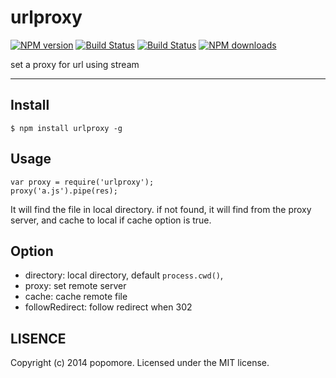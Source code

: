 # urlproxy

[![NPM version](https://img.shields.io/npm/v/urlproxy.svg?style=flat)](https://npmjs.org/package/urlproxy)
[![Build Status](https://img.shields.io/travis/popomore/urlproxy.svg?style=flat)](https://travis-ci.org/popomore/urlproxy)
[![Build Status](https://img.shields.io/coveralls/popomore/urlproxy?style=flat)](https://coveralls.io/r/popomore/urlproxy)
[![NPM downloads](http://img.shields.io/npm/dm/urlproxy.svg?style=flat)](https://npmjs.org/package/urlproxy)

set a proxy for url using stream

---

## Install

```
$ npm install urlproxy -g
```

## Usage

```
var proxy = require('urlproxy');
proxy('a.js').pipe(res);
```

It will find the file in local directory. if not found, it will find from the proxy server, and cache to local if cache option is true.

## Option

- directory: local directory, default `process.cwd()`,
- proxy: set remote server
- cache: cache remote file
- followRedirect: follow redirect when 302

## LISENCE

Copyright (c) 2014 popomore. Licensed under the MIT license.

